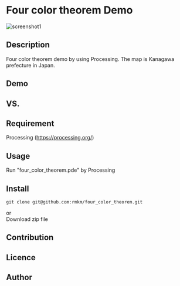 Four color theorem Demo
====
![screenshot1](https://github.com/rmkm/four_color_theorem/assets/36981371/7accb818-f1c2-4d0a-b949-5b6275be79dd)

## Description
Four color theorem demo by using Processing. The map is Kanagawa prefecture in Japan.

## Demo

## VS. 

## Requirement
Processing (https://processing.org/)

## Usage
Run "four_color_theorem.pde" by Processing

## Install
```
git clone git@github.com:rmkm/four_color_theorem.git
```
or  
Download zip file

## Contribution

## Licence

## Author

